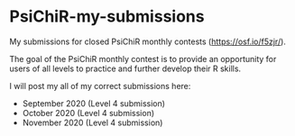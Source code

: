 # PsiChiR-my-submissions
My submissions for closed PsiChiR monthly contests (https://osf.io/f5zjr/).

The goal of the PsiChiR monthly contest is to provide an opportunity for users of all levels to practice and further develop their R skills.

I will post my all of my correct submissions here:

- September 2020 (Level 4 submission)
- October 2020 (Level 4 submission)
- November 2020 (Level 4 submission)
